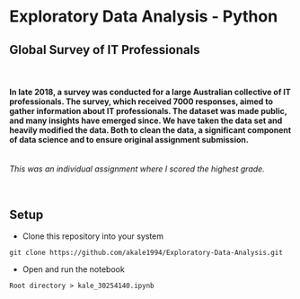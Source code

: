 # Exploratory Data Analysis - Python
## Global Survey of IT Professionals
<br>

#### In late 2018, a survey was conducted for a large Australian collective of IT professionals. The survey, which received 7000 responses, aimed to gather information about IT professionals. The dataset was made public, and many insights have emerged since. We have taken the data set and heavily modified the data. Both to clean the data, a significant component of data science and to ensure original assignment submission.<br><br>

<i>This was an individual assignment where I scored the highest grade.</i>

<br>

## Setup

* Clone this repository into your system
```
git clone https://github.com/akale1994/Exploratory-Data-Analysis.git
```
* Open and run the notebook
```
Root directory > kale_30254140.ipynb
```
